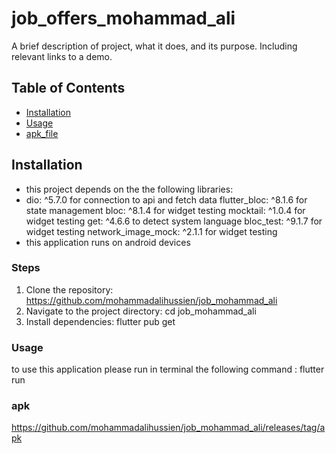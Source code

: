 # job_offers_mohammad_ali

A brief description of project, what it does, and its purpose. Including relevant links to a demo.

## Table of Contents
- [Installation](#installation)
- [Usage](#usage)
- [apk_file](#apk)

## Installation

- this project depends on the the following libraries:
-   dio: ^5.7.0 for connection to api and fetch data
    flutter_bloc: ^8.1.6 for state management
    bloc: ^8.1.4 for widget testing
    mocktail: ^1.0.4 for widget testing
    get: ^4.6.6 to detect system language
    bloc_test: ^9.1.7 for widget testing
    network_image_mock: ^2.1.1 for widget testing
- this application runs on android devices


### Steps
1. Clone the repository:
   https://github.com/mohammadalihussien/job_mohammad_ali
2. Navigate to the project directory:
   cd job_mohammad_ali
3. Install dependencies:
   flutter pub get
### Usage
to use this application please run in terminal the following command :
flutter run
### apk
https://github.com/mohammadalihussien/job_mohammad_ali/releases/tag/apk
